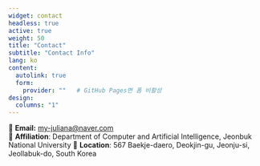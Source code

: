 ```yaml
---
widget: contact
headless: true
active: true
weight: 50
title: "Contact"
subtitle: "Contact Info"
lang: ko
content:
  autolink: true
  form:
    provider: ""   # GitHub Pages면 폼 비활성
design:
  columns: "1"
---
```

📧 **Email:** my-juliana@naver.com  
🏫 **Affiliation**: Department of Computer and Artificial Intelligence, Jeonbuk National University
📍 **Location**: 567 Baekje-daero, Deokjin-gu, Jeonju-si, Jeollabuk-do, South Korea
